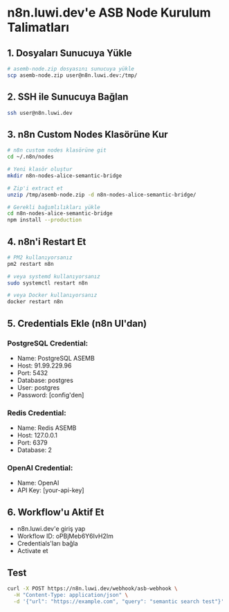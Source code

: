 # n8n.luwi.dev'e ASB Node Kurulum Talimatları

## 1. Dosyaları Sunucuya Yükle
```bash
# asemb-node.zip dosyasını sunucuya yükle
scp asemb-node.zip user@n8n.luwi.dev:/tmp/
```

## 2. SSH ile Sunucuya Bağlan
```bash
ssh user@n8n.luwi.dev
```

## 3. n8n Custom Nodes Klasörüne Kur
```bash
# n8n custom nodes klasörüne git
cd ~/.n8n/nodes

# Yeni klasör oluştur
mkdir n8n-nodes-alice-semantic-bridge

# Zip'i extract et
unzip /tmp/asemb-node.zip -d n8n-nodes-alice-semantic-bridge/

# Gerekli bağımlılıkları yükle
cd n8n-nodes-alice-semantic-bridge
npm install --production
```

## 4. n8n'i Restart Et
```bash
# PM2 kullanıyorsanız
pm2 restart n8n

# veya systemd kullanıyorsanız
sudo systemctl restart n8n

# veya Docker kullanıyorsanız
docker restart n8n
```

## 5. Credentials Ekle (n8n UI'dan)

### PostgreSQL Credential:
- Name: PostgreSQL ASEMB
- Host: 91.99.229.96
- Port: 5432
- Database: postgres
- User: postgres
- Password: [config'den]

### Redis Credential:
- Name: Redis ASEMB
- Host: 127.0.0.1
- Port: 6379
- Database: 2

### OpenAI Credential:
- Name: OpenAI
- API Key: [your-api-key]

## 6. Workflow'u Aktif Et
- n8n.luwi.dev'e giriş yap
- Workflow ID: oPBjMeb6Y6IvH2Im
- Credentials'ları bağla
- Activate et

## Test
```bash
curl -X POST https://n8n.luwi.dev/webhook/asb-webhook \
  -H "Content-Type: application/json" \
  -d '{"url": "https://example.com", "query": "semantic search test"}'
```